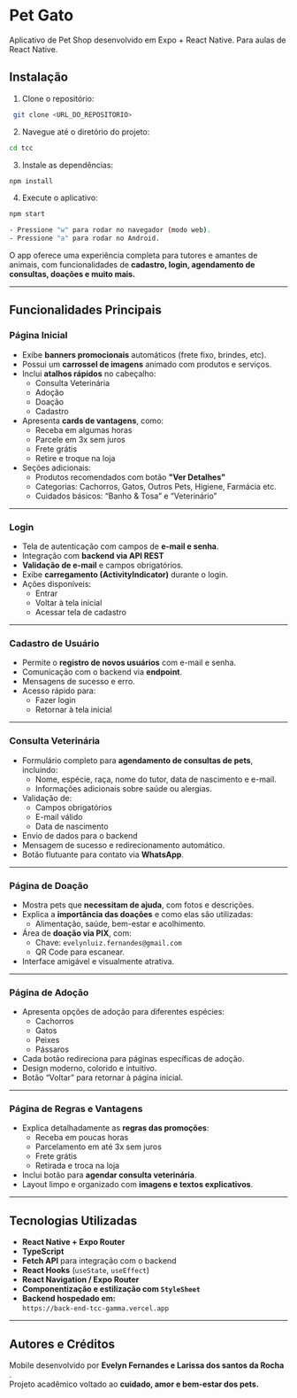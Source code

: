 # Pet Gato

Aplicativo de Pet Shop desenvolvido em Expo + React Native. Para aulas de React Native.

## Instalação
1. Clone o repositório:
```bash
 git clone <URL_DO_REPOSITORIO>
```
2. Navegue até o diretório do projeto:
```bash
cd tcc
```
3. Instale as dependências:
```bash
npm install
```
4. Execute o aplicativo:
```bash
npm start

- Pressione "w" para rodar no navegador (modo web).
- Pressione "a" para rodar no Android.
```
 
O app oferece uma experiência completa para tutores e amantes de animais, com funcionalidades de **cadastro, login, agendamento de consultas, doações e muito mais.**

---

## **Funcionalidades Principais**

###  **Página Inicial**
- Exibe **banners promocionais** automáticos (frete fixo, brindes, etc).
- Possui um **carrossel de imagens** animado com produtos e serviços.
- Inclui **atalhos rápidos** no cabeçalho:
  - Consulta Veterinária  
  - Adoção  
  - Doação  
  - Cadastro  
- Apresenta **cards de vantagens**, como:
  - Receba em algumas horas  
  - Parcele em 3x sem juros  
  - Frete grátis  
  - Retire e troque na loja  
- Seções adicionais:
  - Produtos recomendados com botão **"Ver Detalhes"**  
  - Categorias: Cachorros, Gatos, Outros Pets, Higiene, Farmácia etc.  
  - Cuidados básicos: “Banho & Tosa” e “Veterinário”

---

### **Login**
- Tela de autenticação com campos de **e-mail e senha**.
- Integração com **backend via API REST**
- **Validação de e-mail** e campos obrigatórios.
- Exibe **carregamento (ActivityIndicator)** durante o login.
- Ações disponíveis:
  - Entrar  
  - Voltar à tela inicial  
  - Acessar tela de cadastro  

---

### **Cadastro de Usuário**
- Permite o **registro de novos usuários** com e-mail e senha.
- Comunicação com o backend via **endpoint**.
- Mensagens de sucesso e erro.
- Acesso rápido para:
  - Fazer login  
  - Retornar à tela inicial  

---

###  **Consulta Veterinária**
- Formulário completo para **agendamento de consultas de pets**, incluindo:
  - Nome, espécie, raça, nome do tutor, data de nascimento e e-mail.  
  - Informações adicionais sobre saúde ou alergias.
- Validação de:
  - Campos obrigatórios  
  - E-mail válido  
  - Data de nascimento
- Envio de dados para o backend 
- Mensagem de sucesso e redirecionamento automático.
- Botão flutuante para contato via **WhatsApp**. 

---

###  **Página de Doação**
- Mostra pets que **necessitam de ajuda**, com fotos e descrições.
- Explica a **importância das doações** e como elas são utilizadas:
  - Alimentação, saúde, bem-estar e acolhimento.
- Área de **doação via PIX**, com:
  - Chave: `evelynluiz.fernandes@gmail.com`
  - QR Code para escanear.
- Interface amigável e visualmente atrativa.

---

### **Página de Adoção**
- Apresenta opções de adoção para diferentes espécies:
  - Cachorros  
  - Gatos  
  - Peixes  
  - Pássaros  
- Cada botão redireciona para páginas específicas de adoção.
- Design moderno, colorido e intuitivo.
- Botão “Voltar” para retornar à página inicial.

---

### **Página de Regras e Vantagens**
- Explica detalhadamente as **regras das promoções**:
  - Receba em poucas horas  
  - Parcelamento em até 3x sem juros  
  - Frete grátis  
  - Retirada e troca na loja  
- Inclui botão para **agendar consulta veterinária**.
- Layout limpo e organizado com **imagens e textos explicativos**.

---

## **Tecnologias Utilizadas**
-  **React Native + Expo Router**
-  **TypeScript**
-  **Fetch API** para integração com o backend
-  **React Hooks** (`useState`, `useEffect`)
-  **React Navigation / Expo Router**
-  **Componentização e estilização com `StyleSheet`**
-  **Backend hospedado em:**  
  `https://back-end-tcc-gamma.vercel.app`

---


## **Autores e Créditos**
Mobile desenvolvido por **Evelyn Fernandes e Larissa dos santos da Rocha** .  
Projeto acadêmico voltado ao **cuidado, amor e bem-estar dos pets.** 